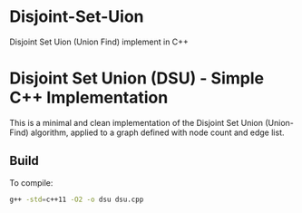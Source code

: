 # Disjoint-Set-Uion
Disjoint Set Uion (Union Find) implement in C++


# Disjoint Set Union (DSU) - Simple C++ Implementation

This is a minimal and clean implementation of the Disjoint Set Union (Union-Find) algorithm, applied to a graph defined with node count and edge list.

## Build

To compile:

```bash
g++ -std=c++11 -O2 -o dsu dsu.cpp

```
